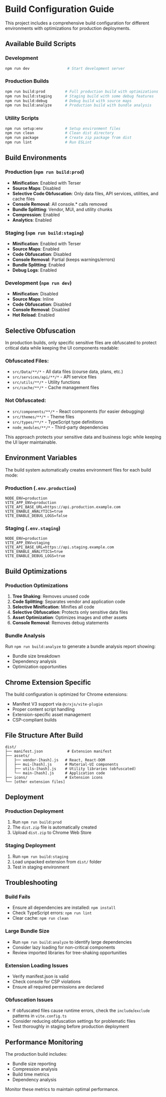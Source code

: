 # Build Configuration Guide

This project includes a comprehensive build configuration for different environments with optimizations for production deployments.

## Available Build Scripts

### Development
```bash
npm run dev                 # Start development server
```

### Production Builds
```bash
npm run build:prod         # Full production build with optimizations
npm run build:staging      # Staging build with some debug features
npm run build:debug        # Debug build with source maps
npm run build:analyze      # Production build with bundle analysis
```

### Utility Scripts
```bash
npm run setup:env          # Setup environment files
npm run clean              # Clean dist directory
npm run package            # Create zip package from dist
npm run lint               # Run ESLint
```

## Build Environments

### Production (`npm run build:prod`)
- **Minification**: Enabled with Terser
- **Source Maps**: Disabled
- **Selective Code Obfuscation**: Only data files, API services, utilities, and cache files
- **Console Removal**: All console.* calls removed
- **Bundle Splitting**: Vendor, MUI, and utility chunks
- **Compression**: Enabled
- **Analytics**: Enabled

### Staging (`npm run build:staging`)
- **Minification**: Enabled with Terser
- **Source Maps**: Enabled
- **Code Obfuscation**: Disabled
- **Console Removal**: Partial (keeps warnings/errors)
- **Bundle Splitting**: Enabled
- **Debug Logs**: Enabled

### Development (`npm run dev`)
- **Minification**: Disabled
- **Source Maps**: Inline
- **Code Obfuscation**: Disabled
- **Console Removal**: Disabled
- **Hot Reload**: Enabled

## Selective Obfuscation

In production builds, only specific sensitive files are obfuscated to protect critical data while keeping the UI components readable:

### Obfuscated Files:
- `src/Data/**/*` - All data files (course data, plans, etc.)
- `src/services/api/**/*` - API service files
- `src/utils/**/*` - Utility functions
- `src/cache/**/*` - Cache management files

### Not Obfuscated:
- `src/components/**/*` - React components (for easier debugging)
- `src/themes/**/*` - Theme files
- `src/types/**/*` - TypeScript type definitions
- `node_modules/**/*` - Third-party dependencies

This approach protects your sensitive data and business logic while keeping the UI layer maintainable.

## Environment Variables

The build system automatically creates environment files for each build mode:

### Production (`.env.production`)
```env
NODE_ENV=production
VITE_APP_ENV=production
VITE_API_BASE_URL=https://api.production.example.com
VITE_ENABLE_ANALYTICS=true
VITE_ENABLE_DEBUG_LOGS=false
```

### Staging (`.env.staging`)
```env
NODE_ENV=production
VITE_APP_ENV=staging
VITE_API_BASE_URL=https://api.staging.example.com
VITE_ENABLE_ANALYTICS=true
VITE_ENABLE_DEBUG_LOGS=true
```

## Build Optimizations

### Production Optimizations
1. **Tree Shaking**: Removes unused code
2. **Code Splitting**: Separates vendor and application code
3. **Selective Minification**: Minifies all code
4. **Selective Obfuscation**: Protects only sensitive data files
5. **Asset Optimization**: Optimizes images and other assets
6. **Console Removal**: Removes debug statements

### Bundle Analysis
Run `npm run build:analyze` to generate a bundle analysis report showing:
- Bundle size breakdown
- Dependency analysis
- Optimization opportunities

## Chrome Extension Specific

The build configuration is optimized for Chrome extensions:
- Manifest V3 support via `@crxjs/vite-plugin`
- Proper content script handling
- Extension-specific asset management
- CSP-compliant builds

## File Structure After Build

```
dist/
├── manifest.json           # Extension manifest
├── assets/
│   ├── vendor-[hash].js   # React, React-DOM
│   ├── mui-[hash].js      # Material-UI components
│   ├── utils-[hash].js    # Utility libraries (obfuscated)
│   └── main-[hash].js     # Application code
├── icons/                 # Extension icons
└── [other extension files]
```

## Deployment

### Production Deployment
1. Run `npm run build:prod`
2. The `dist.zip` file is automatically created
3. Upload `dist.zip` to Chrome Web Store

### Staging Deployment
1. Run `npm run build:staging`
2. Load unpacked extension from `dist/` folder
3. Test in staging environment

## Troubleshooting

### Build Fails
- Ensure all dependencies are installed: `npm install`
- Check TypeScript errors: `npm run lint`
- Clear cache: `npm run clean`

### Large Bundle Size
- Run `npm run build:analyze` to identify large dependencies
- Consider lazy loading for non-critical components
- Review imported libraries for tree-shaking opportunities

### Extension Loading Issues
- Verify manifest.json is valid
- Check console for CSP violations
- Ensure all required permissions are declared

### Obfuscation Issues
- If obfuscated files cause runtime errors, check the `include`/`exclude` patterns in `vite.config.ts`
- Consider reducing obfuscation settings for problematic files
- Test thoroughly in staging before production deployment

## Performance Monitoring

The production build includes:
- Bundle size reporting
- Compression analysis
- Build time metrics
- Dependency analysis

Monitor these metrics to maintain optimal performance. 